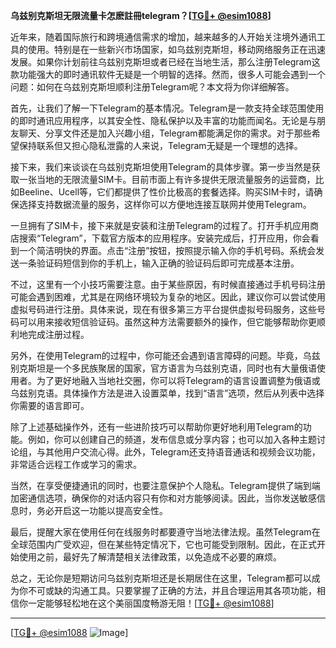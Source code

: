 **乌兹别克斯坦无限流量卡怎麽註冊telegram？[[TG💪+ @esim1088](https://t.me/s/esim1088)]**

近年来，随着国际旅行和跨境通信需求的增加，越来越多的人开始关注境外通讯工具的使用。特别是在一些新兴市场国家，如乌兹别克斯坦，移动网络服务正在迅速发展。如果你计划前往乌兹别克斯坦或者已经在当地生活，那么注册Telegram这款功能强大的即时通讯软件无疑是一个明智的选择。然而，很多人可能会遇到一个问题：如何在乌兹别克斯坦顺利注册Telegram呢？本文将为你详细解答。

首先，让我们了解一下Telegram的基本情况。Telegram是一款支持全球范围使用的即时通讯应用程序，以其安全性、隐私保护以及丰富的功能而闻名。无论是与朋友聊天、分享文件还是加入兴趣小组，Telegram都能满足你的需求。对于那些希望保持联系但又担心隐私泄露的人来说，Telegram无疑是一个理想的选择。

接下来，我们来谈谈在乌兹别克斯坦使用Telegram的具体步骤。第一步当然是获取一张当地的无限流量SIM卡。目前市面上有许多提供无限流量服务的运营商，比如Beeline、Ucell等，它们都提供了性价比极高的套餐选择。购买SIM卡时，请确保选择支持数据流量的服务，这样你可以方便地连接互联网并使用Telegram。

一旦拥有了SIM卡，接下来就是安装和注册Telegram的过程了。打开手机应用商店搜索“Telegram”，下载官方版本的应用程序。安装完成后，打开应用，你会看到一个简洁明快的界面。点击“注册”按钮，按照提示输入你的手机号码。系统会发送一条验证码短信到你的手机上，输入正确的验证码后即可完成基本注册。

不过，这里有一个小技巧需要注意。由于某些原因，有时候直接通过手机号码注册可能会遇到困难，尤其是在网络环境较为复杂的地区。因此，建议你可以尝试使用虚拟号码进行注册。具体来说，现在有很多第三方平台提供虚拟号码服务，这些号码可以用来接收短信验证码。虽然这种方法需要额外的操作，但它能够帮助你更顺利地完成注册过程。

另外，在使用Telegram的过程中，你可能还会遇到语言障碍的问题。毕竟，乌兹别克斯坦是一个多民族聚居的国家，官方语言为乌兹别克语，同时也有大量俄语使用者。为了更好地融入当地社交圈，你可以将Telegram的语言设置调整为俄语或乌兹别克语。具体操作方法是进入设置菜单，找到“语言”选项，然后从列表中选择你需要的语言即可。

除了上述基础操作外，还有一些进阶技巧可以帮助你更好地利用Telegram的功能。例如，你可以创建自己的频道，发布信息或分享内容；也可以加入各种主题讨论组，与其他用户交流心得。此外，Telegram还支持语音通话和视频会议功能，非常适合远程工作或学习的需求。

当然，在享受便捷通讯的同时，也要注意保护个人隐私。Telegram提供了端到端加密通信选项，确保你的对话内容只有你和对方能够阅读。因此，当你发送敏感信息时，务必开启这一功能以提高安全性。

最后，提醒大家在使用任何在线服务时都要遵守当地法律法规。虽然Telegram在全球范围内广受欢迎，但在某些特定情况下，它也可能受到限制。因此，在正式开始使用之前，最好先了解清楚相关法律政策，以免造成不必要的麻烦。

总之，无论你是短期访问乌兹别克斯坦还是长期居住在这里，Telegram都可以成为你不可或缺的沟通工具。只要掌握了正确的方法，并且合理运用其各项功能，相信你一定能够轻松地在这个美丽国度畅游无阻！[[TG💪+ @esim1088](https://t.me/s/esim1088)]

---

[[TG💪+ @esim1088](https://t.me/s/esim1088) ![Image](https://i.postimg.cc/4NQfJmqS/Snipaste-2025-05-13-00-14-12.png)]